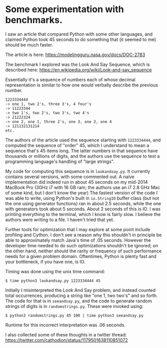 # Some experimentation with benchmarks.  

I saw an article that compared Python with some other languages, and claimed Python took 45 seconds to do something that (it seemed to me) should be much faster.

The article is here: https://modelingguru.nasa.gov/docs/DOC-2783

The benchmark I explored was the Look And Say Sequence, which is described here: https://en.wikipedia.org/wiki/Look-and-say_sequence

Essentially it's a sequence of numbers each of whose decimal representation is similar to how one would verbally describe the previous number.

    1223334444
    -> one 1, two 2's, three 3's, 4 four's
    -> 11223344
    -> two 1's, two 2's, two 3's, two 4's
    -> 21222324
    -> one 2, one 1, three 2's, one 3, one 2, one 4
    -> 121132131214
    etc.

The authors of the article used the sequence starting with `1223334444`, and computed the sequence of "order" 45, which I understand to mean a sequence that's 45 items long.  The latter numbers in that sequence have thousands or millions of digits, and the authors use the sequence to test a programming language's handling of "large strings".

My code for computing this sequence is in `lookandsay.py`.  It currently contains several versions, with some commented out.  A naive implementation did indeed run in about 45 seconds on my mid-2014 MacBook Pro (3GHz i7 with 16 GB ram; the authors use an i7 2.8 GHz Mac of some kind, but I don't know the year)  The fastest version of the code I was able to write, using Python's built in `io.StringIO` buffer class (but not the one using generator functions) ran in about 2.5 seconds, while the one with generators took about 5 seconds.  About 2 seconds of this is IO.  I was printing everything to the terminal, which I know is fairly slow.  I believe the authors were writing to a file.  I haven't tried that yet.

Further tools for optimization that I may explore at some point include profiling and Cython.  I don't see a reason why this shouldn't in principle  be able to approximately match Java's time of .05 seconds.  However the developer time needed to do such optimizations shouldn't be ignored; on the other hand, neither should the rarity or frequency of such performance needs for a given problem domain.  Oftentimes, Python is plenty fast and your bottleneck, if you have one, is IO.

Timing was done using the unix time command:

    $ time python3 lookandsay.py 1223334444 45

Initially I misinterpreted the Look And Say problem, and instead counted total occurrences, producing a string like "one 1, two two's" and so forth.  The code for that is in `seeandsay.py`, and the code to generate random strings of digits is in `randomstrings.py`.  These were invoked using:

    $ python3 randomstrings.py 45 100 | time python3 seeandsay.py

Runtime for this incorrect interpretation was .06 seconds.

I also collected some of these thoughts in a twitter thread: https://twitter.com/cathodion/status/1179501638110851072
